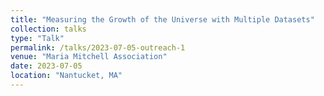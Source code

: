 ```yaml
---
title: "Measuring the Growth of the Universe with Multiple Datasets"
collection: talks
type: "Talk"
permalink: /talks/2023-07-05-outreach-1
venue: "Maria Mitchell Association"
date: 2023-07-05
location: "Nantucket, MA"
---
```

